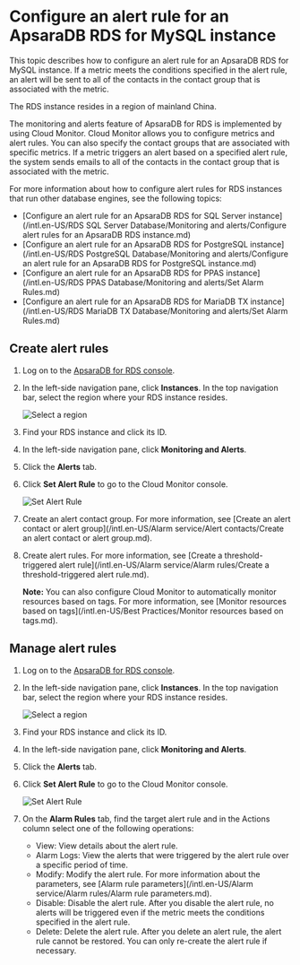 # Configure an alert rule for an ApsaraDB RDS for MySQL instance

This topic describes how to configure an alert rule for an ApsaraDB RDS for MySQL instance. If a metric meets the conditions specified in the alert rule, an alert will be sent to all of the contacts in the contact group that is associated with the metric.

The RDS instance resides in a region of mainland China.

The monitoring and alerts feature of ApsaraDB for RDS is implemented by using Cloud Monitor. Cloud Monitor allows you to configure metrics and alert rules. You can also specify the contact groups that are associated with specific metrics. If a metric triggers an alert based on a specified alert rule, the system sends emails to all of the contacts in the contact group that is associated with the metric.

For more information about how to configure alert rules for RDS instances that run other database engines, see the following topics:

-   [Configure an alert rule for an ApsaraDB RDS for SQL Server instance](/intl.en-US/RDS SQL Server Database/Monitoring and alerts/Configure alert rules for an ApsaraDB RDS instance.md)
-   [Configure an alert rule for an ApsaraDB RDS for PostgreSQL instance](/intl.en-US/RDS PostgreSQL Database/Monitoring and alerts/Configure an alert rule for an ApsaraDB RDS for PostgreSQL instance.md)
-   [Configure an alert rule for an ApsaraDB RDS for PPAS instance](/intl.en-US/RDS PPAS Database/Monitoring and alerts/Set Alarm Rules.md)
-   [Configure an alert rule for an ApsaraDB RDS for MariaDB TX instance](/intl.en-US/RDS MariaDB TX Database/Monitoring and alerts/Set Alarm Rules.md)

## Create alert rules

1.  Log on to the [ApsaraDB for RDS console](https://rds.console.aliyun.com/).

2.  In the left-side navigation pane, click **Instances**. In the top navigation bar, select the region where your RDS instance resides.

    ![Select a region](https://static-aliyun-doc.oss-cn-hangzhou.aliyuncs.com/assets/img/en-US/8651559951/p36543.png)

3.  Find your RDS instance and click its ID.

4.  In the left-side navigation pane, click **Monitoring and Alerts**.

5.  Click the **Alerts** tab.

6.  Click **Set Alert Rule** to go to the Cloud Monitor console.

    ![Set Alert Rule](https://static-aliyun-doc.oss-cn-hangzhou.aliyuncs.com/assets/img/en-US/2350359951/p95893.png)

7.  Create an alert contact group. For more information, see [Create an alert contact or alert group](/intl.en-US/Alarm service/Alert contacts/Create an alert contact or alert group.md).

8.  Create alert rules. For more information, see [Create a threshold-triggered alert rule](/intl.en-US/Alarm service/Alarm rules/Create a threshold-triggered alert rule.md).

    **Note:** You can also configure Cloud Monitor to automatically monitor resources based on tags. For more information, see [Monitor resources based on tags](/intl.en-US/Best Practices/Monitor resources based on tags.md).


## Manage alert rules

1.  Log on to the [ApsaraDB for RDS console](https://rds.console.aliyun.com/).

2.  In the left-side navigation pane, click **Instances**. In the top navigation bar, select the region where your RDS instance resides.

    ![Select a region](https://static-aliyun-doc.oss-cn-hangzhou.aliyuncs.com/assets/img/en-US/8651559951/p36543.png)

3.  Find your RDS instance and click its ID.

4.  In the left-side navigation pane, click **Monitoring and Alerts**.

5.  Click the **Alerts** tab.

6.  Click **Set Alert Rule** to go to the Cloud Monitor console.

    ![Set Alert Rule](https://static-aliyun-doc.oss-cn-hangzhou.aliyuncs.com/assets/img/en-US/2350359951/p95893.png)

7.  On the **Alarm Rules** tab, find the target alert rule and in the Actions column select one of the following operations:

    -   View: View details about the alert rule.
    -   Alarm Logs: View the alerts that were triggered by the alert rule over a specific period of time.
    -   Modify: Modify the alert rule. For more information about the parameters, see [Alarm rule parameters](/intl.en-US/Alarm service/Alarm rules/Alarm rule parameters.md).
    -   Disable: Disable the alert rule. After you disable the alert rule, no alerts will be triggered even if the metric meets the conditions specified in the alert rule.
    -   Delete: Delete the alert rule. After you delete an alert rule, the alert rule cannot be restored. You can only re-create the alert rule if necessary.

